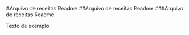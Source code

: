 #Arquivo de receitas Readme
##Arquivo de receitas Readme
###Arquivo de receitas Readme

Texto de exemplo
